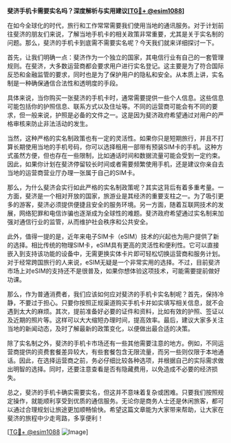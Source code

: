 **斐济手机卡需要实名吗？深度解析与实用建议[[TG💪+ @esim1088](https://t.me/s/esim1088)]**

在如今全球化的时代，旅行和工作常常需要我们使用当地的通讯服务。对于计划前往斐济的朋友们来说，了解当地手机卡的相关政策非常重要，尤其是关于实名制的问题。那么，斐济的手机卡到底需不需要实名呢？今天我们就来详细探讨一下。

首先，让我们明确一点：斐济作为一个独立的国家，其电信行业有自己的一套管理规则。在斐济，大多数运营商都会要求用户进行实名登记。这主要是为了符合国际反恐和金融监管的要求，同时也是为了保护用户的隐私和安全。从本质上讲，实名制是一种确保通信合法性和透明度的手段。

具体来说，当你购买一张斐济的手机卡时，通常需要提供一些个人信息。这些信息可能包括你的护照信息、联系方式以及住址等。不同的运营商可能会有不同的要求，但一般来说，护照是必备的文件之一。这是因为斐济政府希望通过对用户的严格审核来防止非法活动的发生。

当然，这种严格的实名制政策也有一定的灵活性。如果你只是短期旅行，并且不打算长期使用当地的手机号码，你可以选择租用一部带有预装SIM卡的手机。这种方式虽然方便，但也存在一些限制，比如通话时间和数据流量可能会受到一定约束。因此，如果你计划在斐济停留较长时间或者需要频繁使用手机，还是建议你亲自去当地的运营商营业厅办理一张属于自己的SIM卡。

那么，为什么斐济会实行如此严格的实名制政策呢？其实这背后有着多重考量。一方面，斐济是一个相对开放的国家，旅游业是其经济的重要支柱之一。为了吸引更多的游客，斐济必须提供便捷且安全的服务环境。另一方面，随着互联网技术的发展，网络犯罪和电信诈骗也逐渐成为全球性的难题。斐济政府希望通过实名制来加强对通信行业的监管，从而维护社会秩序和公共安全。

此外，值得一提的是，近年来电子SIM卡（eSIM）技术的兴起也为用户提供了新的选择。相比传统的物理SIM卡，eSIM具有更高的灵活性和便利性。它可以直接嵌入到支持该功能的设备中，无需更换实体卡片即可轻松切换运营商和服务计划。对于经常跨国旅行的人来说，eSIM无疑是一个非常实用的选择。不过，目前斐济市场上对eSIM的支持还不是很普及，如果你想体验这项技术，可能需要提前做好功课。

那么，作为普通消费者，我们应该如何应对斐济的手机卡实名制呢？首先，保持冷静，不要过于担心。只要你按照正规渠道购买手机卡并如实填写相关信息，就不会遇到太大的麻烦。其次，提前准备好必要的证件和资料，比如有效的护照、签证以及近期的照片等。这样可以大大缩短办理时间，提高效率。最后，建议大家多关注当地的新闻动态，及时了解最新的政策变化，以便做出最合适的决策。

除了实名制之外，斐济的手机卡市场还有一些其他需要注意的地方。例如，不同运营商提供的资费套餐差异较大，有些套餐包含无限流量，而另一些则仅限于本地通话。因此，在选择运营商之前，务必仔细比较各种选项，并根据自己的实际需求做出明智的选择。同时，还要注意查看是否有隐藏费用，以免造成不必要的经济损失。

总之，斐济的手机卡确实需要实名，但这并不意味着复杂或困难。只要我们按照规定操作，就能顺利享受到优质的通信服务。无论你是商务人士还是休闲旅客，都可以通过合理规划让旅途更加顺畅愉快。希望这篇文章能为大家带来帮助，让大家在斐济的旅程中少走弯路，多享便利！

[[TG💪+ @esim1088](https://t.me/s/esim1088) ![Image](https://i.postimg.cc/4NQfJmqS/Snipaste-2025-05-13-00-14-12.png)]